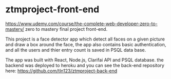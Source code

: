 # ztmproject-front-end
https://www.udemy.com/course/the-complete-web-developer-zero-to-mastery/ zero to mastery final project front-end.

This project is a face detector app which detect all faces on a given picture and draw a box around the face, the app also contains basic authentication, and all the users and thier entry count is saved in PSQL data base. 

The app was built with React, Node.js, Clarifai API and PSQL database. 
the backend was deployed to heroku and you can see the back-end repository here:
https://github.com/tln123/ztmproject-back-end
